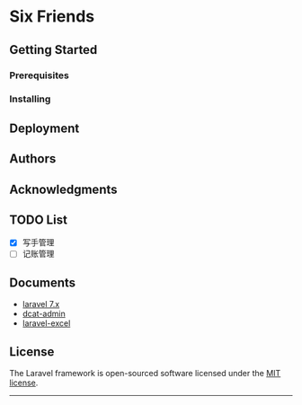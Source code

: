 # Six Friends

## Getting Started

### Prerequisites

### Installing

## Deployment

## Authors

## Acknowledgments

## TODO List

* [x] 写手管理
* [ ] 记账管理

## Documents

* [laravel 7.x](https://learnku.com/docs/laravel/7.x)
* [dcat-admin](https://learnku.com/docs/dcat-admin/1.x)
* [laravel-excel](https://docs.laravel-excel.com/3.1/getting-started/)

## License

The Laravel framework is open-sourced software licensed under the [MIT license](https://opensource.org/licenses/MIT).

---
